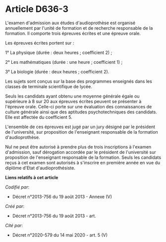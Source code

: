 # Article D636-3

L'examen d'admission aux études d'audioprothèse est organisé annuellement par l'unité de formation et de recherche
responsable de la formation. Il comporte trois épreuves écrites et une épreuve orale.

Les épreuves écrites portent sur :

1° La physique (durée : deux heures ; coefficient 2) ;

2° Les mathématiques (durée : une heure ; coefficient 1) ;

3° La biologie (durée : deux heures ; coefficient 2).

Les sujets sont conçus sur la base des programmes enseignés dans les classes de terminale scientifique de lycée.

Seuls les candidats ayant obtenu une moyenne générale égale ou supérieure à 8 sur 20 aux épreuves écrites peuvent se
présenter à l'épreuve orale. Celle-ci porte sur une évaluation des connaissances de culture générale ainsi que des aptitudes
psychotechniques des candidats. Elle est affectée du coefficient 5.

L'ensemble de ces épreuves est jugé par un jury désigné par le président de l'université, sur proposition de l'enseignant
responsable de la formation d'audioprothèse.

Nul ne peut être autorisé à prendre plus de trois inscriptions à l'examen d'admission, sauf dérogation accordée par le
président de l'université sur proposition de l'enseignant responsable de la formation. Seuls les candidats reçus à cet examen
sont autorisés à s'inscrire en première année en vue du diplôme d'Etat d'audioprothésiste.

**Liens relatifs à cet article**

_Codifié par_:

  - Décret n°2013-756 du 19 août 2013 -  Annexe (V)

_Créé par_:

  - Décret n°2013-756 du 19 août 2013 - art.

_Cité par_:

  - Décret n°2020-579 du 14 mai 2020 - art. 5 (V)

